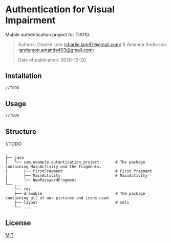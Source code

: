 # Authentication for Visual Impairment
Mobile authentication project for TIA110.

> Authors: Charlie Lam (charlie.lam97@gmail.com) & Amanda Anderson (anderson.amanda403@gmail.com)
>
> Date of publication: 2020-10-20

## Installation
```bash
//TODO
```

## Usage
```bash
//TODO
```

## Structure
//TODO

    .
    ├── java                   
    │   └── com.example.autentication_project       # The package containing MainActivity and the fragments.
    │       ├── FirstFragment                       # First fragment
    |       ├── MainActivity                        # MainActivity
    │       └── NewPasswordFragment             
    └── ...
        └── res
        ├── drawable                                # The package containing all of our pictures and icons used.
        ├── layout                                  # xmls
        └── ...

## License
[MIT](https://choosealicense.com/licenses/mit/)
